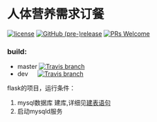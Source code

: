 人体营养需求订餐
==========

[![license](https://img.shields.io/github/license/go88/nutritional-ordering-system.svg?style=for-the-badge)](https://choosealicense.com/licenses/mit/)
[![GitHub (pre-)release](https://img.shields.io/github/release/go88/nutritional-ordering-system/all.svg?style=for-the-badge)](https://github.com/go88/nutritional-ordering-system/releases)
[![PRs Welcome](https://img.shields.io/badge/PRs-welcome-brightgreen.svg?style=for-the-badge)](https://github.com/go88/nutritional-ordering-system/pulls)

### build:
- master
[![Travis branch](https://img.shields.io/travis/go88/nutritional-ordering-system/master.svg)](https://github.com/go88/nutritional-ordering-system)
- dev&emsp;&nbsp;
[![Travis branch](https://img.shields.io/travis/go88/nutritional-ordering-system/dev.svg)](https://github.com/go88/nutritional-ordering-system)

flask的项目，运行条件：

1. mysql数据库 建库,详细见[建表语句]
2. 启动mysqld服务

[建表语句]: https://github.com/go88/nutritional-ordering-system/blob/master/%E5%BB%BA%E8%A1%A8%E8%AF%AD%E5%8F%A5.txt
